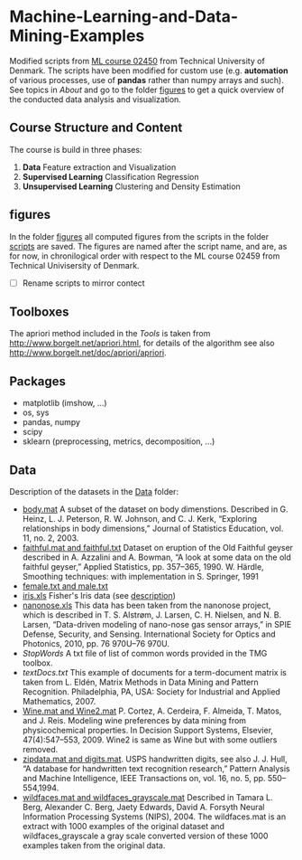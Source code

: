 # Machine-Learning-and-Data-Mining-Examples

Modified scripts from [ML course 02450](https://kurser.dtu.dk/course/02450) from Technical University of Denmark. The scripts have been modified for custom use (e.g. **automation** of various processes, use of **pandas** rather than numpy arrays and such). See topics in *About* and go to the folder [figures](figures) to get a quick overview of the conducted data analysis and visualization. 

## Course Structure and Content

The course is build in three phases:
1. **Data** Feature extraction and Visualization
2. **Supervised Learning** Classification Regression
3. **Unsupervised Learning** Clustering and Density Estimation

## figures
In the folder [figures](figures) all computed figures from the scripts in the folder [scripts](scripts) are saved. The figures are named after the script name, and are, as for now, in chronilogical order with respect to the ML course 02459 from Technical Univisersity of Denmark. 

- [ ] Rename scripts to mirror contect

## Toolboxes

The apriori method included in the *Tools* is taken from http://www.borgelt.net/apriori.html, for
details of the algorithm see also http://www.borgelt.net/doc/apriori/apriori.

## Packages

- matplotlib (imshow, ...)
- os, sys
- pandas, numpy
- scipy
- sklearn (preprocessing, metrics, decomposition, ...)

## Data

Description of the datasets in the [Data](Data) folder:

- [body.mat](http://www.sci.usq.edu.au/courses/STA3301/resources/Data/) A subset of the dataset on body dimenstions. Described in 
G. Heinz, L. J. Peterson, R. W. Johnson, and C. J. Kerk, “Exploring relationships in body dimensions,” Journal of Statistics Education, vol. 11, no. 2, 2003.
- [faithful.mat and faithful.txt](https://www.jstor.org/stable/2347385?seq=1) Dataset on eruption of the Old Faithful geyser described in
A. Azzalini and A. Bowman, “A look at some data on the old faithful geyser,” Applied Statistics, pp. 357–365, 1990.
W. Härdle, Smoothing techniques: with implementation in S. Springer, 1991
- [female.txt and male.txt](http://www.cs.cmu.edu/afs/cs/project/ai-repository/ai/areas/nlp/corpora/names/)
- [iris.xls](http://archive.ics.uci.edu/ml/datasets/Iris) Fisher's Iris data (see [description](http://en.wikipedia.org/wiki/Iris_flower_data_set))
- [nanonose.xls](http://www.nanonose.dk) This data has been taken from the nanonose project, which is described in T. S. Alstrøm, J. Larsen, C. H. Nielsen, and N. B. Larsen, “Data-driven modeling of nano-nose gas sensor arrays,” in SPIE Defense, Security, and Sensing. International Society for Optics and Photonics, 2010, pp. 76 970U–76 970U.
- *StopWords* A txt file of list of common words provided in the TMG toolbox.
- *textDocs.txt* This example of documents for a term-document matrix is taken from L. Eldén, Matrix Methods in Data Mining and Pattern Recognition. Philadelphia, PA, USA: Society for Industrial and Applied Mathematics, 2007.
- [Wine.mat and Wine2.mat](http://archive.ics.uci.edu/ml/datasets/Wine+Quality) P. Cortez, A. Cerdeira, F. Almeida, T. Matos, and J. Reis. Modeling wine preferences by data mining from physicochemical properties. In Decision Support Systems, Elsevier, 47(4):547–553, 2009. Wine2 is same as Wine but with some outliers removed.
- [zipdata.mat and digits.mat](http://www.cad.zju.edu.cn/home/dengcai/Data/MLData.html). USPS handwritten digits, see also J. J. Hull, “A database for handwritten text recognition research,” Pattern Analysis and Machine Intelligence, IEEE Transactions on, vol. 16, no. 5, pp. 550–554,1994.
- [wildfaces.mat and wildfaces_grayscale.mat]( http://tamaraberg.com/faceDataset/) Described in Tamara L. Berg, Alexander C. Berg, Jaety Edwards, David A. Forsyth 
Neural Information Processing Systems (NIPS), 2004. The wildfaces.mat is an extract with 1000 examples of the original dataset and wildfaces_grayscale a gray scale converted version of these 1000 examples taken from the original data.
